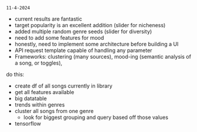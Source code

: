     11-4-2024
- current results are fantastic
- target popularity is an excellent addition (slider for nicheness)
- added multiple random genre seeds (slider for diversity)
- need to add some features for mood
- honestly, need to implement some architecture before building a UI
- API request template capable of handling any parameter
- Frameworks: clustering (many sources), mood-ing (semantic analysis of a song, or toggles), 

do this:
- create df of all songs currently in library
- get all features available
- big datatable
- trends within genres
- cluster all songs from one genre
    - look for biggest grouping and query based off those values
- tensorflow
